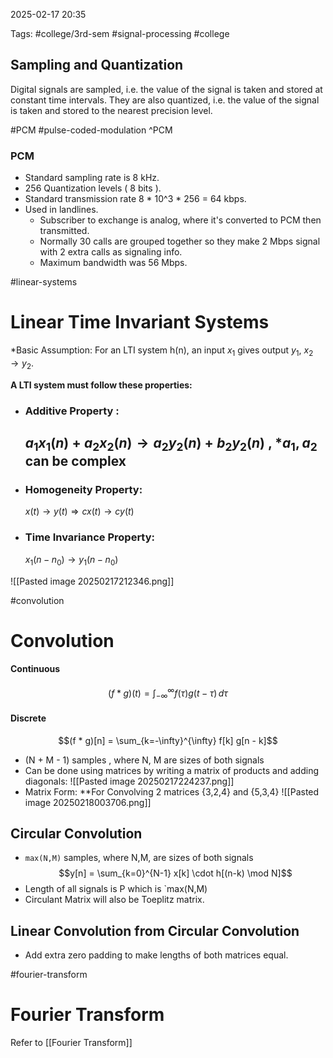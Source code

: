 2025-02-17 20:35


Tags: #college/3rd-sem #signal-processing #college 

## Sampling and Quantization
Digital signals are sampled, i.e. the value of the signal is taken and stored at constant time intervals. They are also quantized, i.e. the value of the signal is taken and stored to the nearest precision level.



#PCM #pulse-coded-modulation
^PCM
### PCM
- Standard sampling rate is 8 kHz.
- 256 Quantization levels ( 8 bits ).
- Standard transmission rate 8 * 10^3  * 256 = 64 kbps. 
- Used in landlines.
	- Subscriber to exchange is analog, where it's converted to PCM then transmitted.
	- Normally 30 calls are grouped together so they make 2 Mbps signal with 2 extra calls as signaling info.
	- Maximum bandwidth was 56 Mbps.

#linear-systems
# Linear  Time Invariant Systems
*Basic Assumption:
For an LTI system h(n), an input $x_{1}$  gives output $y_{1}$, $x_{2} \rightarrow y_{2}$.

 __A LTI system must follow these properties:__

- ### Additive Property : 
	## $a_{1}x_{1}(n) + a_{2}x_{2}(n) \rightarrow a_{2}y_{2}(n) + b_2y_2(n)$ , *$a_1,a_2$ can be complex
- ### Homogeneity Property:
	$x(t) \rightarrow y(t) \Rightarrow c x(t) \rightarrow c y(t)$
- ### Time Invariance Property:
	$x_1(n - n_0)  \rightarrow y_1(n - n_0)$


![[Pasted image 20250217212346.png]]


#convolution
# Convolution

#### Continuous
$$(f * g)(t) = \int_{-\infty}^{\infty} f(\tau) g(t - \tau) \, d\tau$$

#### Discrete
$$(f * g)[n] = \sum_{k=-\infty}^{\infty} f[k] g[n - k]$$


- (N + M - 1) samples , where N, M are sizes of both signals
- Can be done using matrices by writing a matrix of products and adding diagonals:
	![[Pasted image 20250217224237.png]]
- Matrix Form:
	**For Convolving 2 matrices {3,2,4} and {5,3,4}
	![[Pasted image 20250218003706.png]]

## Circular Convolution

- `max(N,M)` samples, where N,M, are sizes of both signals
$$y[n] = \sum_{k=0}^{N-1} x[k] \cdot h[(n-k) \mod N]$$
- Length of all signals is P which is `max(N,M)
- Circulant Matrix will also be Toeplitz matrix.
## Linear Convolution from Circular Convolution
- Add extra zero padding to make lengths of both matrices equal. 


#fourier-transform
# Fourier Transform
Refer to [[Fourier Transform]]





